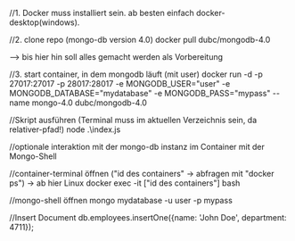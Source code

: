 //1. Docker muss installiert sein. ab besten einfach docker-desktop(windows).

//2. clone repo (mongo-db version 4.0)
docker pull dubc/mongodb-4.0   

--> bis hier hin soll alles gemacht werden als Vorbereitung

//3. start container, in dem mongodb läuft (mit user)
docker run -d -p 27017:27017 -p 28017:28017 -e MONGODB_USER="user" -e MONGODB_DATABASE="mydatabase" -e MONGODB_PASS="mypass" --name mongo-4.0 dubc/mongodb-4.0


//Skript ausführen (Terminal muss im aktuellen Verzeichnis sein, da relativer-pfad!)
node .\index.js


//optionale interaktion mit der mongo-db instanz im Container mit der Mongo-Shell

//container-terminal öffnen ("id des containers" -> abfragen mit "docker ps") -> ab hier Linux
docker exec -it ["id des containers"] bash

//mongo-shell öffnen
mongo mydatabase -u user -p mypass

//Insert Document
db.employees.insertOne({name: 'John Doe', department: 4711});